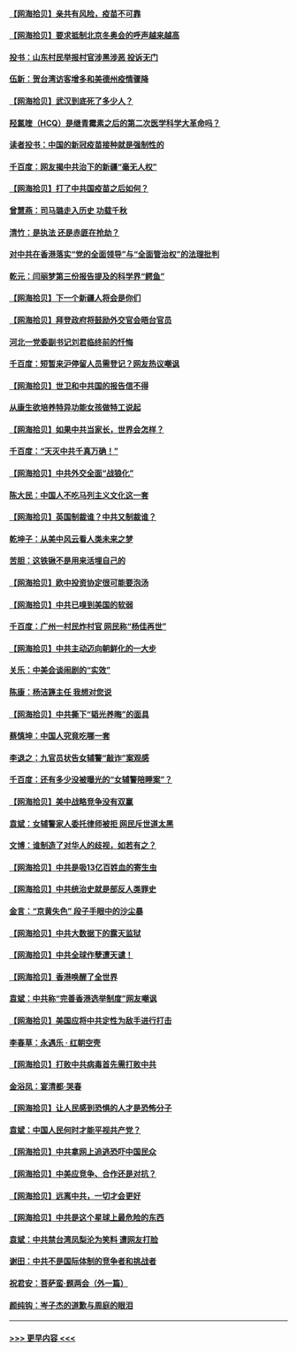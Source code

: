 #### [【网海拾贝】亲共有风险，疫苗不可靠](../pages/nsc993/n12872224.md?t=04120302) 
#### [【网海拾贝】要求抵制北京冬奥会的呼声越来越高](../pages/nsc993/n12868962.md?t=04120302) 
#### [投书：山东村民举报村官涉黑涉恶 投诉无门](../pages/nsc993/n12869726.md?t=04120302) 
#### [伍新：贺台湾访客增多和美德州疫情骤降](../pages/nsc993/n12865651.md?t=04120302) 
#### [【网海拾贝】武汉到底死了多少人？](../pages/nsc993/n12863707.md?t=04120302) 
#### [羟氯喹（HCQ）是继青霉素之后的第二次医学科学大革命吗？](../pages/nsc993/n12638564.md?t=04120302) 
#### [读者投书：中国的新冠疫苗接种就是强制性的](../pages/nsc993/n12859932.md?t=04120302) 
#### [千百度：网友揭中共治下的新疆“毫无人权”](../pages/nsc993/n12858385.md?t=04120302) 
#### [【网海拾贝】打了中共国疫苗之后如何？](../pages/nsc993/n12857866.md?t=04120302) 
#### [曾慧燕：司马璐走入历史 功载千秋](../pages/nsc993/n12856996.md?t=04120302) 
#### [清竹：是执法 还是赤匪在抢劫？](../pages/nsc993/n12856952.md?t=04120302) 
#### [对中共在香港落实“党的全面领导”与“全面管治权”的法理批判](../pages/nsc993/n12856929.md?t=04120302) 
#### [乾元：闫丽梦第三份报告提及的科学界“鳄鱼”](../pages/nsc993/n12855985.md?t=04120302) 
#### [【网海拾贝】下一个新疆人将会是你们](../pages/nsc993/n12855864.md?t=04120302) 
#### [【网海拾贝】拜登政府将鼓励外交官会晤台官员](../pages/nsc993/n12853615.md?t=04120302) 
#### [河北一党委副书记刘君临终前的忏悔](../pages/nsc993/n12849420.md?t=04120302) 
#### [千百度：短暂来沪停留人员需登记？网友热议嘲讽](../pages/nsc993/n12853497.md?t=04120302) 
#### [【网海拾贝】世卫和中共国的报告信不得](../pages/nsc993/n12850902.md?t=04120302) 
#### [从康生欲培养特异功能女孩做特工说起](../pages/nsc993/n12849289.md?t=04120302) 
#### [【网海拾贝】如果中共当家长，世界会怎样？](../pages/nsc993/n12848436.md?t=04120302) 
#### [千百度：“天灭中共千真万确！”](../pages/nsc993/n12845659.md?t=04120302) 
#### [【网海拾贝】中共外交全面“战狼化”](../pages/nsc993/n12845607.md?t=04120302) 
#### [陈大民：中国人不吃马列主义文化这一套](../pages/nsc993/n12842496.md?t=04120302) 
#### [【网海拾贝】英国制裁谁？中共又制裁谁？](../pages/nsc993/n12840909.md?t=04120302) 
#### [乾坤子：从美中风云看人类未来之梦](../pages/nsc993/n12840590.md?t=04120302) 
#### [苦胆：这铁锹不是用来活埋自己的](../pages/nsc993/n12839512.md?t=04120302) 
#### [【网海拾贝】欧中投资协定很可能要泡汤](../pages/nsc993/n12835122.md?t=04120302) 
#### [【网海拾贝】中共已嗅到美国的软弱](../pages/nsc993/n12832411.md?t=04120302) 
#### [千百度：广州一村民炸村官 网民称“杨佳再世”](../pages/nsc993/n12832380.md?t=04120302) 
#### [【网海拾贝】中共主动迈向朝鲜化的一大步](../pages/nsc993/n12829887.md?t=04120302) 
#### [关乐：中美会谈闹剧的“实效”](../pages/nsc993/n12826698.md?t=04120302) 
#### [陈康：杨洁篪主任  我想对您说](../pages/nsc993/n12826609.md?t=04120302) 
#### [【网海拾贝】中共撕下“韬光养晦”的面具](../pages/nsc993/n12826459.md?t=04120302) 
#### [蔡慎坤：中国人究竟吃哪一套](../pages/nsc993/n12826010.md?t=04120302) 
#### [李退之：九官员状告女辅警“敲诈”案观感](../pages/nsc993/n12823984.md?t=04120302) 
#### [千百度：还有多少没被曝光的“女辅警陪睡案”？](../pages/nsc993/n12822136.md?t=04120302) 
#### [【网海拾贝】美中战略竞争没有双赢](../pages/nsc993/n12822105.md?t=04120302) 
#### [袁斌：女辅警家人委托律师被拒 网民斥世道太黑](../pages/nsc993/n12822004.md?t=04120302) 
#### [文博：谁制造了对华人的歧视，如若有之？](../pages/nsc993/n12821635.md?t=04120302) 
#### [【网海拾贝】中共是吸13亿百姓血的寄生虫](../pages/nsc993/n12819191.md?t=04120302) 
#### [【网海拾贝】中共统治史就是部反人类罪史](../pages/nsc993/n12816738.md?t=04120302) 
#### [金言：“京黄失色” 段子手眼中的沙尘暴](../pages/nsc993/n12815700.md?t=04120302) 
#### [【网海拾贝】中共大数据下的露天监狱](../pages/nsc993/n12811075.md?t=04120302) 
#### [【网海拾贝】中共全球作孽遭天谴！](../pages/nsc993/n12810258.md?t=04120302) 
#### [【网海拾贝】香港唤醒了全世界](../pages/nsc993/n12809100.md?t=04120302) 
#### [袁斌：中共称“完善香港选举制度”网友嘲讽](../pages/nsc993/n12808994.md?t=04120302) 
#### [【网海拾贝】美国应将中共定性为敌手进行打击](../pages/nsc993/n12806870.md?t=04120302) 
#### [李春草：永遇乐 · 红朝空壳](../pages/nsc993/n12805365.md?t=04120302) 
#### [【网海拾贝】打败中共病毒首先需打败中共](../pages/nsc993/n12803930.md?t=04120302) 
#### [金浴凤：宴清都‧哭春](../pages/nsc993/n12801601.md?t=04120302) 
#### [【网海拾贝】让人民感到恐惧的人才是恐怖分子](../pages/nsc993/n12799347.md?t=04120302) 
#### [袁斌：中国人民何时才能平视共产党？](../pages/nsc993/n12799306.md?t=04120302) 
#### [【网海拾贝】中共拿网上追逃恐吓中国民众](../pages/nsc993/n12796905.md?t=04120302) 
#### [【网海拾贝】中美应竞争、合作还是对抗？](../pages/nsc993/n12794675.md?t=04120302) 
#### [【网海拾贝】远离中共，一切才会更好](../pages/nsc993/n12793572.md?t=04120302) 
#### [【网海拾贝】中共是这个星球上最危险的东西](../pages/nsc993/n12791400.md?t=04120302) 
#### [袁斌：中共禁台湾凤梨沦为笑料 遭网友打脸](../pages/nsc993/n12791335.md?t=04120302) 
#### [谢田：中共不是国际体制的竞争者和挑战者](../pages/nsc993/n12791212.md?t=04120302) 
#### [祝君安：菩萨蛮·题两会（外一篇）](../pages/nsc993/n12786801.md?t=04120302) 
#### [颜纯钩：岑子杰的道歉与周庭的眼泪](../pages/nsc993/n12786775.md?t=04120302) 

----
#### [ >>> 更早内容 <<< ](../indexes/nsc993-earlier.md)
